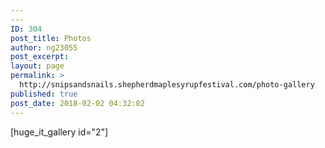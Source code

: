 ```yaml
---
---
ID: 304
post_title: Photos
author: ng23055
post_excerpt:
layout: page
permalink: >
  http://snipsandsnails.shepherdmaplesyrupfestival.com/photo-gallery
published: true
post_date: 2018-02-02 04:32:02
---
```

[huge_it_gallery id="2"]